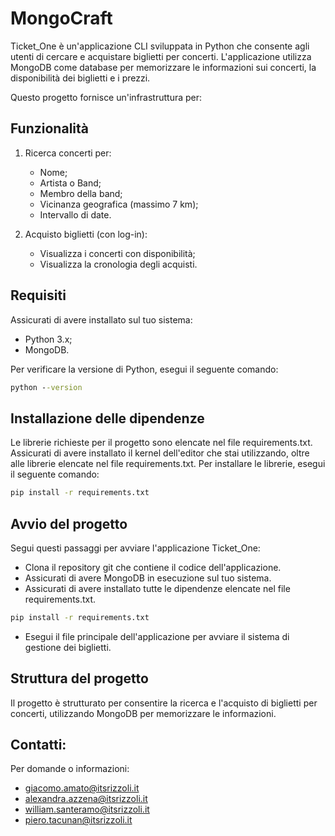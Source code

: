 # MongoCraft

Ticket_One è un'applicazione CLI sviluppata in Python che consente agli utenti di cercare e acquistare biglietti per concerti.
L'applicazione utilizza MongoDB come database per memorizzare le informazioni sui concerti, la disponibilità dei biglietti e i prezzi.

Questo progetto fornisce un'infrastruttura per:

## Funzionalità

1) Ricerca concerti per:
	- Nome;
	- Artista o Band;
	- Membro della band;
	- Vicinanza geografica (massimo 7 km);
	- Intervallo di date.

2) Acquisto biglietti (con log-in):
	- Visualizza i concerti con disponibilità;
	- Visualizza la cronologia degli acquisti.


## Requisiti

Assicurati di avere installato sul tuo sistema:
- Python 3.x;
- MongoDB.

Per verificare la versione di Python, esegui il seguente comando:

```cmd
python --version
``` 
	

## Installazione delle dipendenze

Le librerie richieste per il progetto sono elencate nel file requirements.txt.
Assicurati di avere installato il kernel dell'editor che stai utilizzando, oltre alle librerie elencate nel file requirements.txt.
Per installare le librerie, esegui il seguente comando:

```cmd
pip install -r requirements.txt
```    


## Avvio del progetto

Segui questi passaggi per avviare l'applicazione Ticket_One:

- Clona il repository git che contiene il codice dell'applicazione.
- Assicurati di avere MongoDB in esecuzione sul tuo sistema.
- Assicurati di avere installato tutte le dipendenze elencate nel file requirements.txt.

```cmd
pip install -r requirements.txt
```

- Esegui il file principale dell'applicazione per avviare il sistema di gestione dei biglietti.


## Struttura del progetto

Il progetto è strutturato per consentire la ricerca e l'acquisto di biglietti per concerti, utilizzando MongoDB per memorizzare le informazioni.


## Contatti:

Per domande o informazioni:

- giacomo.amato@itsrizzoli.it
- alexandra.azzena@itsrizzoli.it
- william.santeramo@itsrizzoli.it
- piero.tacunan@itsrizzoli.it

